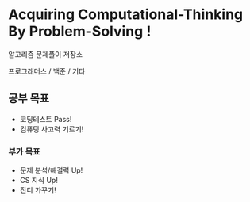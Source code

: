 # Acquiring Computational-Thinking By Problem-Solving !
알고리즘 문제풀이 저장소

프로그래머스 / 백준 / 기타



## 공부 목표

* 코딩테스트 Pass!
* 컴퓨팅 사고력 기르기!



### 부가 목표

* 문제 분석/해결력 Up!
* CS 지식 Up!
* 잔디 가꾸기!

